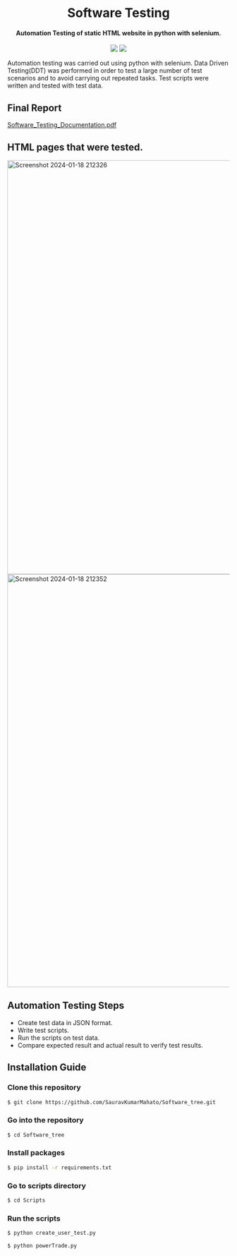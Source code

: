 
<h1 align="center">Software Testing</h1>
<h4 align="center">Automation Testing of static HTML website in python with selenium.</h4>
<p align="center"><img src="https://img.shields.io/badge/Python-14354C?style=for-the-badge&logo=python&logoColor=white">   
<img src="https://img.shields.io/badge/Visual_Studio_Code-0078D4?style=for-the-badge&logo=visual%20studio%20code&logoColor=white">
</p>

Automation testing was carried out using python with selenium. Data Driven Testing(DDT) was performed in order to test a large number of test scenarios and to avoid carrying out repeated tasks. Test scripts were written and tested with test data.

## Final Report 

[Software_Testing_Documentation.pdf](https://github.com/user-attachments/files/17428991/Software_Testing_Documentation_Hitachi_Energy.pdf)

## HTML pages that were tested.
<img width="938" alt="Screenshot 2024-01-18 212326" src="https://github.com/SauravKumarMahato/Software_tree/assets/89672957/044fbfdd-d869-4ad3-8e46-73dc0ed31380">

<img width="936" alt="Screenshot 2024-01-18 212352" src="https://github.com/SauravKumarMahato/Software_tree/assets/89672957/8180fb1a-727d-48e4-a5d7-484527965048">

## Automation Testing Steps
- Create test data in JSON format.
- Write test scripts.
- Run the scripts on test data.
- Compare expected result and actual result to verify test results. 

## Installation Guide 

### Clone this repository
```bash
$ git clone https://github.com/SauravKumarMahato/Software_tree.git
```
### Go into the repository
```bash
$ cd Software_tree
```
### Install packages
```bash
$ pip install -r requirements.txt
```
### Go to scripts directory
```bash
$ cd Scripts
```
### Run the scripts
```bash
$ python create_user_test.py

$ python powerTrade.py
```

